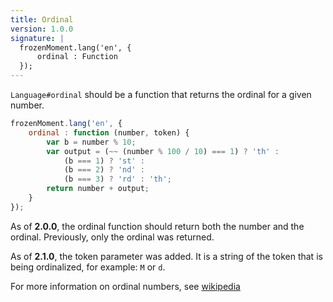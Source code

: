 ```yaml
---
title: Ordinal
version: 1.0.0
signature: |
  frozenMoment.lang('en', {
      ordinal : Function
  });
---
```



`Language#ordinal` should be a function that returns the ordinal for a given number.

```javascript
frozenMoment.lang('en', {
    ordinal : function (number, token) {
        var b = number % 10;
        var output = (~~ (number % 100 / 10) === 1) ? 'th' :
            (b === 1) ? 'st' :
            (b === 2) ? 'nd' :
            (b === 3) ? 'rd' : 'th';
        return number + output;
    }
});
```

As of **2.0.0**, the ordinal function should return both the number and the ordinal. Previously, only the ordinal was returned.

As of **2.1.0**, the token parameter was added. It is a string of the token that is being ordinalized, for example: `M` or `d`.

For more information on ordinal numbers, see [wikipedia](http://en.wikipedia.org/wiki/Ordinal_number_%28linguistics%29)
